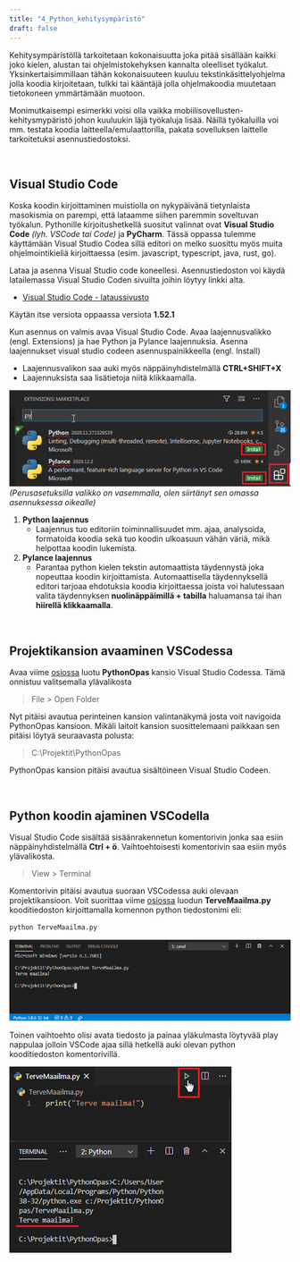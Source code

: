 ```yaml
---
title: "4_Python_kehitysympäristö"
draft: false
---
```


Kehitysympäristöllä tarkoitetaan kokonaisuutta joka pitää sisällään kaikki joko kielen, alustan tai ohjelmistokehyksen kannalta oleelliset työkalut. Yksinkertaisimmillaan tähän kokonaisuuteen kuuluu tekstinkäsittelyohjelma jolla koodia kirjoitetaan, tulkki tai kääntäjä jolla ohjelmakoodia muutetaan tietokoneen ymmärtämään muotoon. 

Monimutkaisempi esimerkki voisi olla vaikka mobiilisovellusten-kehitysmypäristö johon kuuluukin läjä työkaluja lisää. Näillä työkaluilla voi mm. testata koodia laitteella/emulaattorilla, pakata sovelluksen laittelle tarkoitetuksi asennustiedostoksi. 

<br/>

## Visual Studio Code

Koska koodin kirjoittaminen muistiolla on nykypäivänä tietynlaista masokismia on parempi, että lataamme siihen paremmin soveltuvan työkalun. Pythonille kirjoitushetkellä suositut valinnat ovat __Visual Studio Code__ *(lyh. VSCode tai Code)* ja __PyCharm__. Tässä oppassa tulemme käyttämään Visual Studio Codea sillä editori on melko suosittu myös muita ohjelmointikieliä kirjoittaessa (esim. javascript, typescript, java, rust, go).

Lataa ja asenna Visual Studio code koneellesi. Asennustiedoston voi käydä latailemassa Visual Studio Coden sivuilta joihin löytyy linkki alta.
* [Visual Studio Code - lataussivusto](https://code.visualstudio.com/)

Käytän itse versiota oppaassa versiota __1.52.1__

Kun asennus on valmis avaa Visual Studio Code. Avaa laajennusvalikko (engl. Extensions) ja hae Python ja Pylance laajennuksia. Asenna laajennukset visual studio codeen asennuspainikkeella (engl. Install)

- Laajennusvalikon saa auki myös näppäinyhdistelmällä __CTRL+SHIFT+X__
- Laajennuksista saa lisätietoja niitä klikkaamalla.

![Python laajennus](Kuvat/Python_PyLance_Asennus.png)
*(Perusasetuksilla valikko on vasemmalla, olen siirtänyt sen omassa asennuksessa oikealle)*

1. __Python laajennus__
    * Laajennus tuo editoriin toiminnallisuudet mm. ajaa, analysoida, formatoida koodia sekä tuo koodin ulkoasuun vähän väriä, mikä helpottaa koodin lukemista.
2. __Pylance laajennus__
    * Parantaa python kielen tekstin automaattista täydennystä joka nopeuttaa koodin kirjoittamista. Automaattisella täydennyksellä editori tarjoaa ehdotuksia koodia kirjoittaessa joista voi halutessaan valita täydennyksen __nuolinäppäimillä + tabilla__ haluamansa tai ihan __hiirellä klikkaamalla__. 

<br/>

## Projektikansion avaaminen VSCodessa

Avaa viime [osiossa](3_Komentorivi.md) luotu __PythonOpas__ kansio Visual Studio Codessa. Tämä onnistuu valitsemalla ylävalikosta 
> File > Open Folder

Nyt pitäisi avautua perinteinen kansion valintanäkymä josta voit navigoida PythonOpas kansioon. Mikäli laitoit kansion suosittelemaani paikkaan sen pitäisi löytyä seuraavasta polusta:
> C:\Projektit\PythonOpas

PythonOpas kansion pitäisi avautua sisältöineen Visual Studio Codeen. 

<br />

## Python koodin ajaminen VSCodella

Visual Studio Code sisältää sisäänrakennetun komentorivin jonka saa esiin näppäinyhdistelmällä __Ctrl + ö__. Vaihtoehtoisesti komentorivin saa esiin myös ylävalikosta.
> View > Terminal

Komentorivin pitäisi avautua suoraan VSCodessa auki olevaan projektikansioon. Voit suorittaa viime [osiossa](3_Komentorivi.md) luodun __TerveMaailma.py__ kooditiedoston kirjoittamalla komennon python tiedostonimi eli: 

```bash
python TerveMaailma.py
```

![VSCode komentorivi](/Kuvat/VSCode_Komentorivi.png)

Toinen vaihtoehto olisi avata tiedosto ja painaa yläkulmasta löytyvää play nappulaa jolloin VSCode ajaa sillä hetkellä auki olevan python kooditiedoston komentorivillä.  

![VSCode komentorivi](Kuvat/VSCode_PlayNappula.png)